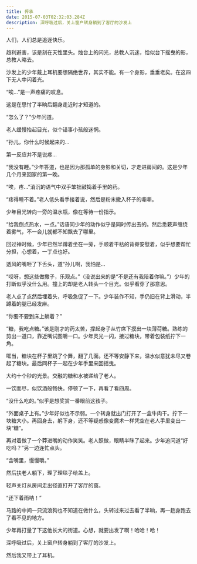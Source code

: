 ```yaml
---
title: 传承
date: 2015-07-03T02:32:03.284Z
description: 深呼吸过后，关上窗户转身躺到了客厅的沙发上
---
```


人们，人们总是追逐快乐。

趋利避害，该是刻在天性里头。烛台上的闪光，总教人沉迷，恰似台下摇曳的影，总教人略去。

沙发上的少年戴上耳机要想隔绝世界，其实不能。有一个身影，垂垂老矣。在这四下无人中闪着光。

“唉…”是一声疼痛的叹息。
<!--more-->
这是在思忖了半晌后翻身走近时才知道的。

“怎么了？”少年问道。

老人缓慢抬起目光，似个错事小孩般迷惘。

“孙儿，你什么时候起来的…

第一反应并不是说疼…

“我没有睡。”少年答道，也是因为那孤单的身影和关切，才走进房间的。这是少年几个月来回家的第一晚。

“唉，疼…”消沉的语气中双手笨拙鼓捣着手里的药。

“疼得睡不着。”老人低头看手接着说，然后是粉末撒入杯子的嘶嘶。

少年目光转向一旁的温水瓶，像在等待一份指示。

“给我倒点热水，一点。”话语同少年的动作似乎是同时传出去的。然后悉簌声缠绕着雾气，不一会儿就都不知飘去了哪里。

回过神时候，少年已然半蹲着坐在一旁，手顺着干枯的背脊安慰着，似乎想要帮忙分担，心想着，一丁点也好。

透风的嘴咂了下舌头，道“孙儿啊，我怕是…

“哎呀，想这些做撒子，乐观点。”（没说出来的是“不是还有我陪着你嘛。”）少年的打断似乎没什么用。撞上的却是老人转头一个目光。似乎看穿了那意思。

老人点了点然后埋着头，呼吸急促了一下。少年装作不知，手仍旧在背上滑动，半蹲着的腿已经发麻。

“你要不要到床上躺着？”

“糖，我吃点糖。”该是刚才的药太苦，撑起身子从竹席下摸出一块薄荷糖。熟练的剪出一道口，靠近嘴试图嚼一口。少年灵光一闪，接过糖块，带着包装纸拧下一角。

哐当，糖块在杯子里跳了个舞，翻了几面。还不等安静下来，温水似意犹未尽又卷起了糖块。最后同杯子一起在少年手里来回摇曳。

大约十个秒的光景。交融的糖和水被递给了老人。

一饮而尽，似饮酒般畅快。停顿了一下，再看了看四周。

“没什么吃的。”似乎是想奖赏一番眼前这孩子。

“外面桌子上有。”少年好似也不示弱。一个转身就出门打开了一盒牛肉干。拧下一块糖大小。再回身去，躬下身，还不等疑惑像变魔术一样凭空在老人手里变出一块“糖”。

再对着做了一个莽进嘴的动作笑笑。老人照做，眼睛半眯了起来。少年追问道“好吃吗？”另一边连忙点头。

“含嘴里，慢慢嚼。”

然后扶老人躺下，理了理毯子给盖上。

轻声关灯从房间走出径直打开了客厅的窗。

“还下着雨呐！”

马路的中间一只流浪狗也不知道在做什么，头转过来过去看了半晌，再一趔身跑去了看不见的地方。

少年再打量了下这他长大的街道。心想，就要出发了啊！哈哈！哈！

深呼吸过后，关上窗户转身躺到了客厅的沙发上。

然后我又带上了耳机。
